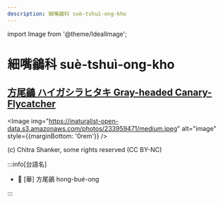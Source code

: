 ```yaml
---
description: 細嘴鶲科 suè-tshuì-ong-kho
---
```


import Image from '@theme/IdealImage';

# 細嘴鶲科 suè-tshuì-ong-kho

## [方尾鶲 ハイガシラヒタキ Gray-headed Canary-Flycatcher](https://ebird.org/species/gyhcaf1)

<Image img="https://inaturalist-open-data.s3.amazonaws.com/photos/233959471/medium.jpeg" alt="image" style={{marginBottom: '0rem'}} />

<p className="image-caption">
(c) Chitra Shanker, some rights reserved (CC BY-NC)
</p>

:::info[台語名]

- 🎯 [華] 方尾鶲 hong-bué-ong

:::
